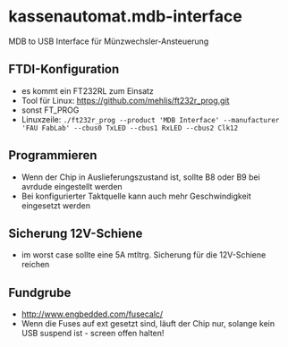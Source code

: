 kassenautomat.mdb-interface
===========================

MDB to USB Interface für Münzwechsler-Ansteuerung


FTDI-Konfiguration
------------------
 * es kommt ein FT232RL zum Einsatz
 * Tool für Linux: https://github.com/mehlis/ft232r_prog.git
 * sonst FT_PROG
 * Linuxzeile: `./ft232r_prog --product 'MDB Interface' --manufacturer 'FAU FabLab' --cbus0 TxLED --cbus1 RxLED --cbus2 Clk12`


Programmieren
-------------
  * Wenn der Chip in Auslieferungszustand ist, sollte B8 oder B9 bei avrdude eingestellt werden
  * Bei konfigurierter Taktquelle kann auch mehr Geschwindigkeit eingesetzt werden
  
Sicherung 12V-Schiene
---------------------
  * im worst case sollte eine 5A mtltrg. Sicherung für die 12V-Schiene reichen
  
Fundgrube
---------
  * http://www.engbedded.com/fusecalc/
  * Wenn die Fuses auf ext gesetzt sind, läuft der Chip nur, solange kein USB suspend ist - screen offen halten!